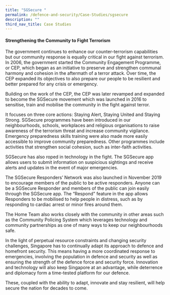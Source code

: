 ```yaml
---
title: "SGSecure "
permalink: /defence-and-security/Case-Studies/sgsecure
description: ""
third_nav_title: Case Studies
---
```

#### Strengthening the Community to Fight Terrorism

The government continues to enhance our counter-terrorism capabilities but our community response is equally critical in our fight against terrorism. In 2006, the government started the Community Engagement Programme, or CEP, which began as an initiative to preserve and strengthen communal harmony and cohesion in the aftermath of a terror attack. Over time, the CEP expanded its objectives to also prepare our people to be resilient and better prepared for any crisis or emergency.

Building on the work of the CEP, the CEP was later revamped and expanded to become the SGSecure movement which was launched in 2016 to sensitise, train and mobilise the community in the fight against terror.

It focuses on three core actions: Staying Alert, Staying United and Staying Strong. SGSecure programmes have been introduced in our neighbourhoods, schools, workplaces and religious organisations to raise awareness of the terrorism threat and increase community vigilance. Emergency preparedness skills training were also made more easily accessible to improve community preparedness. Other programmes include activities that strengthen social cohesion, such as inter-faith activities. 

SGSecure has also roped in technology in the fight. The SGSecure app allows users to submit information on suspicious sightings and receive alerts and updates in the event of major emergencies. 

The SGSecure Responders’ Network was also launched in November 2019 to encourage members of the public to be active responders. Anyone can be a SGSecure Responder and members of the public can join easily through the SGSecure app. The “Respond” feature in the app allows Responders to be mobilised to help people in distress, such as by responding to cardiac arrest or minor fires around them.  

The Home Team also works closely with the community in other areas such as the Community Policing System which leverages technology and community partnerships as one of many ways to keep our neighbourhoods safe.

In the light of perpetual resource constraints and changing security challenges, Singapore has to continually adapt its approach to defence and homefront security. This means having a more coordinated response to emergencies, involving the population in defence and security as well as ensuring the strength of the defence force and security force. Innovation and technology will also keep Singapore at an advantage, while deterrence and diplomacy form a time-tested platform for our defence. 

These, coupled with the ability to adapt, innovate and stay resilient, will help secure the nation for decades to come.
